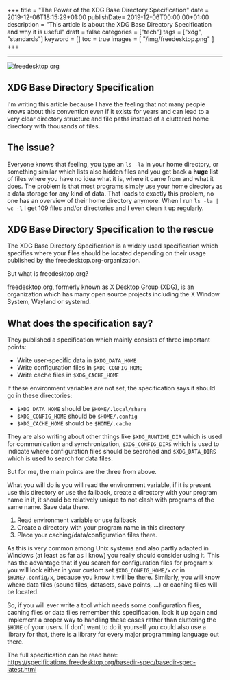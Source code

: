 +++
title = "The Power of the XDG Base Directory Specification"
date = 2019-12-06T18:15:29+01:00
publishDate= 2019-12-06T00:00:00+01:00
description = "This article is about the XDG Base Directory Specification and why it is useful"
draft = false
categories = ["tech"]
tags = ["xdg", "standards"]
keyword = []
toc = true
images = [
	"/img/freedesktop.png"
]
+++

---

![freedesktop org](/img/freedesktop.png/ "freedesktop org")

## XDG Base Directory Specification

I'm writing this article because I have the feeling that not many people knows 
about this convention even if it exists for years and can lead to a very clear 
directory structure and file paths instead of a cluttered home directory with 
thousands of files.

## The issue?

Everyone knows that feeling, you type an `ls -la` in your home directory, 
or something similar which lists also hidden files and you get back a **huge** 
list of files where you have no idea what it is, where it came from and what it 
does.  The problem is that most programs simply use your home directory as a 
data storage for any kind of data. That leads to exactly this problem, no one 
has an overview of their home directory anymore. When I run `ls -la | wc -l` 
I get 109 files and/or directories and I even clean it up regularly.

## XDG Base Directory Specification to the rescue

The XDG Base Directory Specification is a widely used specification which 
specifies where your files should be located depending on their usage published 
by the freedesktop.org-organization.

But what is freedesktop.org?

freedesktop.org, formerly known as X Desktop Group (XDG), is an organization 
which has many open source projects including the X Window System, Wayland or 
systemd.

## What does the specification say?

They published a specification which mainly consists of three important points:

* Write user-specific data in `$XDG_DATA_HOME`
* Write configuration files in `$XDG_CONFIG_HOME`
* Write cache files in `$XDG_CACHE_HOME`

If these environment variables are not set, the specification says it should go 
in these directories:

* `$XDG_DATA_HOME` should be `$HOME/.local/share`
* `$XDG_CONFIG_HOME` should be `$HOME/.config`
* `$XDG_CACHE_HOME` should be `$HOME/.cache`

They are also writing about other things like `$XDG_RUNTIME_DIR` which is used 
for communication and synchronization, `$XDG_CONFIG_DIRS` which is used to 
indicate where configuration files should be searched and `$XDG_DATA_DIRS` which 
is used to search for data files.

But for me, the main points are the three from above.

What you will do is you will read the environment variable, if it is present use 
this directory or use the fallback, create a directory with your program name in 
it, it should be relatively unique to not clash with programs of the same name.
Save data there.

1. Read environment variable or use fallback
2. Create a directory with your program name in this directory
3. Place your caching/data/configuration files there.

As this is very common among Unix systems and also partly adapted in 
Windows (at least as far as I know) you really should consider using it.
This has the advantage that if you search for configuration files for program x you will 
look either in your custom set `$XDG_CONFIG_HOME/x` or in `$HOME/.config/x`, 
because you know it will be there. Similarly, you will know where data files 
(sound files, datasets, save points, ...) or caching files will be located.

So, if you will ever write a tool which needs some configuration files, caching 
files or data files remember this specification, look it up again and implement 
a proper way to handling these cases rather than cluttering the `$HOME` of your 
users. If don't want to do it yourself you could also use a library for that, 
there is a library for every major programming language out there.

The full specification can be read here: 
https://specifications.freedesktop.org/basedir-spec/basedir-spec-latest.html
